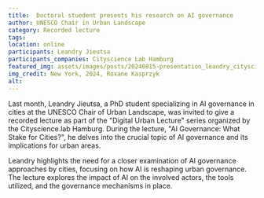 ```yaml
---
title:  Doctoral stuedent presents his research on AI governance
author: UNESCO Chair in Urban Landscape
category: Recorded lecture
tags:
location: online
participants: Leandry Jieutsa
participants_companies: Cityscience Lab Hamburg
featured_img: assets/images/posts/20240815-presentation_leandry_citysciencelab.png
img_credit: New York, 2024, Roxane Kasprzyk
alt:
---
```

Last month, Leandry Jieutsa, a PhD student specializing in AI governance in cities at the UNESCO Chair of Urban Landscape, was invited to give a recorded lecture as part of the "Digital Urban Lecture" series organized by the Cityscience.lab Hamburg. During the lecture, "AI Governance: What Stake for Cities?", he delves into the crucial topic of AI governance and its implications for urban areas.

Leandry highlights the need for a closer examination of AI governance approaches by cities, focusing on how AI is reshaping urban governance. The lecture explores the impact of AI on the involved actors, the tools utilized, and the governance mechanisms in place.

